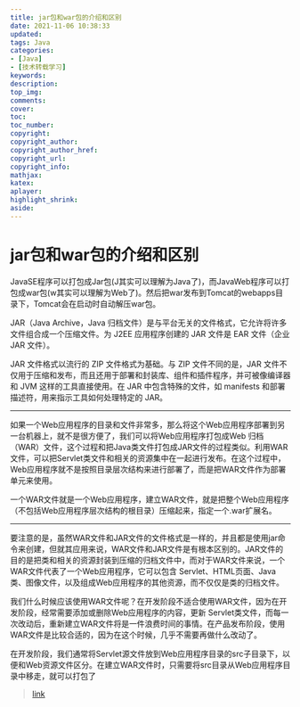 ```yaml
---
title: jar包和war包的介绍和区别
date: 2021-11-06 10:38:33
updated:
tags: Java
categories:
- [Java]
- [技术转载学习]
keywords: 
description:
top_img:
comments:
cover:
toc:
toc_number:
copyright:
copyright_author:
copyright_author_href:
copyright_url:
copyright_info:
mathjax:
katex:
aplayer:
highlight_shrink:
aside:
---
```


# jar包和war包的介绍和区别

JavaSE程序可以打包成Jar包(J其实可以理解为Java了)，而JavaWeb程序可以打包成war包(w其实可以理解为Web了)。然后把war发布到Tomcat的webapps目录下，Tomcat会在启动时自动解压war包。

JAR（Java Archive，Java 归档文件）是与平台无关的文件格式，它允许将许多文件组合成一个压缩文件。为 J2EE 应用程序创建的 JAR 文件是 EAR 文件（企业 JAR 文件）。

JAR 文件格式以流行的 ZIP 文件格式为基础。与 ZIP 文件不同的是，JAR 文件不仅用于压缩和发布，而且还用于部署和封装库、组件和插件程序，并可被像编译器和 JVM 这样的工具直接使用。在 JAR 中包含特殊的文件，如 manifests 和部署描述符，用来指示工具如何处理特定的 JAR。

---

如果一个Web应用程序的目录和文件非常多，那么将这个Web应用程序部署到另一台机器上，就不是很方便了，我们可以将Web应用程序打包成Web 归档（WAR）文件，这个过程和把Java类文件打包成JAR文件的过程类似。利用WAR文件，可以把Servlet类文件和相关的资源集中在一起进行发布。在这个过程中，Web应用程序就不是按照目录层次结构来进行部署了，而是把WAR文件作为部署单元来使用。

一个WAR文件就是一个Web应用程序，建立WAR文件，就是把整个Web应用程序（不包括Web应用程序层次结构的根目录）压缩起来，指定一个.war扩展名。

---

要注意的是，虽然WAR文件和JAR文件的文件格式是一样的，并且都是使用jar命令来创建，但就其应用来说，WAR文件和JAR文件是有根本区别的。JAR文件的目的是把类和相关的资源封装到压缩的归档文件中，而对于WAR文件来说，一个WAR文件代表了一个Web应用程序，它可以包含 Servlet、HTML页面、Java类、图像文件，以及组成Web应用程序的其他资源，而不仅仅是类的归档文件。

我们什么时候应该使用WAR文件呢？在开发阶段不适合使用WAR文件，因为在开发阶段，经常需要添加或删除Web应用程序的内容，更新 Servlet类文件，而每一次改动后，重新建立WAR文件将是一件浪费时间的事情。在产品发布阶段，使用WAR文件是比较合适的，因为在这个时候，几乎不需要再做什么改动了。

在开发阶段，我们通常将Servlet源文件放到Web应用程序目录的src子目录下，以便和Web资源文件区分。在建立WAR文件时，只需要将src目录从Web应用程序目录中移走，就可以打包了

> [link](https://blog.csdn.net/u012110719/article/details/44260417)
